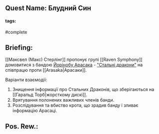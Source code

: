 ## Quest Name: Блудний Син
#### tags:
#complete
## Briefing:
[[Максвел (Макс) Стерлінг]] пропонує групі [[Raven Symphony]] домовитися з бандою [Йорінобу Арасака](https://cyberpunk.fandom.com/wiki/Yorinobu_Arasaka) - ["Стальні дракони"](https://cyberpunk.fandom.com/wiki/Steel_Dragons) на співпрацю проти [[Arasaka|Арасаки]].

Варіанти взаємодії:
1. Знищення інформації про Стальних Драконів, що зберігаються на [[Гаральд Торб|жорсткому дискі]].
2. Врятування полонених важливих членів банди.
3. Розслідування та вбиство крота, що зрадив банду і зливає інформацію Арасаці.
## Pos. Rew.:
